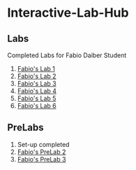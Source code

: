 # Interactive-Lab-Hub


## Labs 

Completed Labs for Fabio Daiber Student

1. [Fabio's Lab 1](//github.com/fpdaiber/IDD_Lab1/)
2. [Fabio's Lab 2](//github.com/fpdaiber/IDD_Lab2/)
3. [Fabio's Lab 3](//github.com/fpdaiber/IDD-Fa19-Lab3)
4. [Fabio's Lab 4](//github.com/fpdaiber/IDD-Fa19-Lab4)
5. [Fabio's Lab 5](//github.com/fpdaiber/IDD-Fa19-Lab5)
6. [Fabio's Lab 6](//github.com/fpdaiber/IDD-Fa19-Lab6)

## PreLabs

1. Set-up completed
2. [Fabio's PreLab 2](//github.com/fpdaiber/IDD_PreLab2/)
3. [Fabio's PreLab 3](//github.com/fpdaiber/IDD_PreLab3/)

